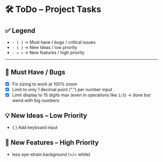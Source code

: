 # 🛠️ ToDo – Project Tasks

## ✅ Legend
- `- [ ]` → Must have / bugs / critical issues  
- `- { }` → New ideas / low priority  
- `- < >` → New features / high priority  

---

## 🐞 Must Have / Bugs
- [x] Fix sizing to work at 100% zoom  
- [x] Limit to only 1 decimal point (".") per number input  
- [x] Limit display to 15 digits max (even in operations like `1/3`)  -> done but weird with big numbers

## 💡 New Ideas – Low Priority
- { } Add keyboard input  

## 🚀 New Features – High Priority
- <x> less eye-strain background (=/= white)